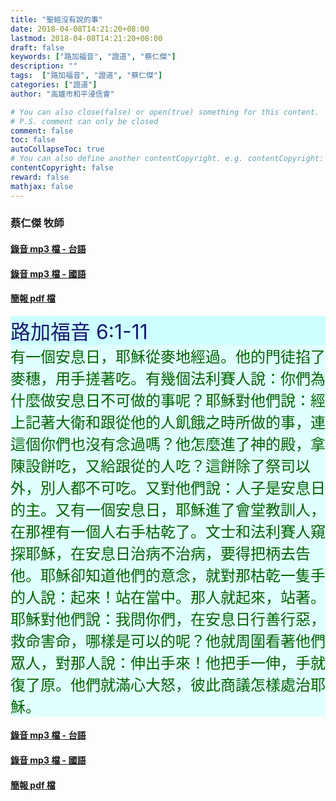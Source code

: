 ```yaml
---
title: "聖經沒有說的事"
date: 2018-04-08T14:21:20+08:00
lastmod: 2018-04-08T14:21:20+08:00
draft: false
keywords: ["路加福音", "證道", "蔡仁傑"]
description: ""
tags:  ["路加福音", "證道", "蔡仁傑"]
categories: ["證道"]
author: "高雄市和平浸信會"

# You can also close(false) or open(true) something for this content.
# P.S. comment can only be closed
comment: false
toc: false
autoCollapseToc: true
# You can also define another contentCopyright. e.g. contentCopyright: "This is another copyright."
contentCopyright: false
reward: false
mathjax: false
---
```


### 蔡仁傑 牧師

#### [錄音 mp3 檔 - 台語](/mp3-s/s20180408t.mp3 "聖經沒有說的事 - 台語")

#### [錄音 mp3 檔 - 國語](/mp3-s/s20180408c.mp3 "聖經沒有說的事 - 國語")

#### [簡報 pdf 檔](/pdf-s/s20180408.pdf "聖經沒有說的事")

<div style="background-color:#CCFFFF"><font size="6", color="#191970">
路加福音 6:1-11
</font>
</div>

<div style="background-color:#E0FFFF"><font size="5", color="#006400">
有一個安息日，耶穌從麥地經過。他的門徒掐了麥穗，用手搓著吃。有幾個法利賽人說：你們為什麼做安息日不可做的事呢？耶穌對他們說：經上記著大衛和跟從他的人飢餓之時所做的事，連這個你們也沒有念過嗎？他怎麼進了神的殿，拿陳設餅吃，又給跟從的人吃？這餅除了祭司以外，別人都不可吃。又對他們說：人子是安息日的主。又有一個安息日，耶穌進了會堂教訓人，在那裡有一個人右手枯乾了。文士和法利賽人窺探耶穌，在安息日治病不治病，要得把柄去告他。耶穌卻知道他們的意念，就對那枯乾一隻手的人說：起來！站在當中。那人就起來，站著。耶穌對他們說：我問你們，在安息日行善行惡，救命害命，哪樣是可以的呢？他就周圍看著他們眾人，對那人說：伸出手來！他把手一伸，手就復了原。他們就滿心大怒，彼此商議怎樣處治耶穌。
</font>
</div>

#### [錄音 mp3 檔 - 台語](/mp3-s/s20180408t.mp3 "聖經沒有說的事 - 台語")

#### [錄音 mp3 檔 - 國語](/mp3-s/s20180408c.mp3 "聖經沒有說的事 - 國語")

#### [簡報 pdf 檔](/pdf-s/s20180408.pdf "聖經沒有說的事")